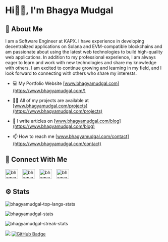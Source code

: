 # Hi👋🏻, I'm Bhagya Mudgal 
  
## 🚀 About Me

I am a Software Engineer at KAPX. I have experience in developing decentralized applications on Solana and EVM-compatible blockchains and am passionate about using the latest web technologies to build high-quality web applications. In addition to my professional experience, I am always eager to learn and work with new technologies and share my knowledge with others. I am excited to continue growing and learning in my field, and I look forward to connecting with others who share my interests.

- 💻 My Portfolio Website [www.bhagyamudgal.com](https://www.bhagyamudgal.com/)

- 👨‍💻 All of my projects are available at [www.bhagyamudgal.com/projects](https://www.bhagyamudgal.com/projects)

- 📝 I write articles on [www.bhagyamudgal.com/blog](https://www.bhagyamudgal.com/blog)

- 📫 How to reach me [www.bhagyamudgal.com/contact](https://www.bhagyamudgal.com/contact)


## 🔗 Connect With Me
<p align="left">
<a href="https://twitter.com/bhagyamudgal" target="blank"><img align="center" src="https://raw.githubusercontent.com/rahuldkjain/github-profile-readme-generator/master/src/images/icons/Social/twitter.svg" alt="bhagyamudgal" height="30" width="40" style="margin-right:10px" /></a>
<a href="https://linkedin.com/in/bhagyamudgal" target="blank"><img align="center" src="https://raw.githubusercontent.com/rahuldkjain/github-profile-readme-generator/master/src/images/icons/Social/linked-in-alt.svg" alt="bhagyamudgal" height="30" width="40" style="margin-right:10px" /></a>
<a href="https://fb.com/bhagya.mudgal.7" target="blank"><img align="center" src="https://raw.githubusercontent.com/rahuldkjain/github-profile-readme-generator/master/src/images/icons/Social/facebook.svg" alt="bhagya.mudgal.7" height="30" width="40" style="margin-right:10px" /></a>
<a href="https://instagram.com/bhagyamudgal" target="blank"><img align="center" src="https://raw.githubusercontent.com/rahuldkjain/github-profile-readme-generator/master/src/images/icons/Social/instagram.svg" alt="bhagyamudgal" height="30" width="40" style="margin-right:10px" /></a>
</p>


## ⚙️ Stats
<p><img align="center" src="https://bhagya-mudgal-github-readme-stats.vercel.app/api/top-langs?username=bhagyamudgal&show_icons=true&theme=github_dark&locale=en&layout=compact&langs_count=10" alt="bhagyamudgal-top-langs-stats" /></p>

<p><img align="center" src="https://bhagya-mudgal-github-readme-stats.vercel.app/api?username=bhagyamudgal&count_private=true&show_icons=true&theme=github_dark&locale=en" alt="bhagyamudgal-stats" /></p>

<p><img align="center" src="https://github-readme-streak-stats.herokuapp.com/?user=bhagyamudgal&theme=github-dark-blue" alt="bhagyamudgal-streak-stats" /></p>

<span><img src="https://komarev.com/ghpvc/?username=bhagyamudgal"></span>
<a href="https://github.com/bhagyamudgal?tab=followers"><img src="https://img.shields.io/github/followers/bhagyamudgal?label=Followers&style=social" alt="GitHub Badge"></a>

  
